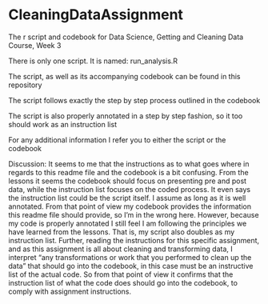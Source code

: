 CleaningDataAssignment
======================
The r script and codebook for Data Science, Getting and Cleaning Data Course, Week 3

There is only one script. It is named: run_analysis.R

The script, as well as its accompanying codebook can be found in this repository

The script follows exactly the step by step process outlined in the codebook

The script is also properly annotated in a step by step fashion, so it too should work as an instruction list

For any additional information I refer you to either the script or the codebook

Discussion:
It seems to me that the instructions as to what goes where in regards to this readme file and the codebook is a bit confusing. From the lessons it seems the codebook should focus on presenting pre and post data, while the instruction list focuses on the coded process. It even says the instruction list could be the script itself. I assume as long as it is well annotated.
From that point of view my codebook provides the information this readme file should provide, so I’m in the wrong here. However, because my code is properly annotated I still feel I am following the principles we have learned from the lessons. That is, my script also doubles as my instruction list.
Further, reading the instructions for this specific assignment, and as this assignment is all about cleaning and transforming data, I interpret “any transformations or work that you performed to clean up the data” that should go into
the codebook, in this case must be an instructive list of the actual code. So from that point of view it confirms that the instruction list of what the code does should go into the codebook, to comply with assignment instructions.
